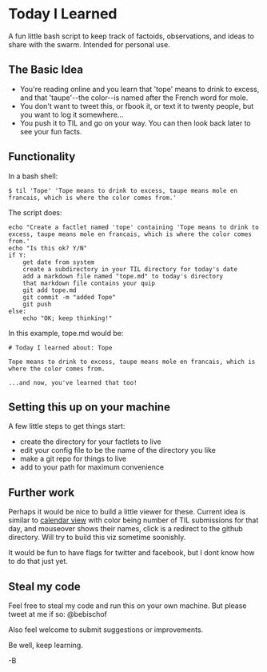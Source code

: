 # Today I Learned

A fun little bash script to keep track of factoids, observations, and ideas to share with the swarm. Intended for personal use.

## The Basic Idea


- You're reading online and you learn that 'tope' means to drink to excess, and that 'taupe'--the color--is named after the French word for mole. 
- You don't want to tweet this, or fbook it, or text it to twenty people, but you want to log it somewhere...
- You push it to TIL and go on your way. You can then look back later to see your fun facts.


## Functionality 

In a bash shell:
```(Bash)
$ til 'Tope' 'Tope means to drink to excess, taupe means mole en francais, which is where the color comes from.'
```

The script does:
```
echo "Create a factlet named 'tope' containing 'Tope means to drink to excess, taupe means mole en francais, which is where the color comes from.'
echo "Is this ok? Y/N"
if Y:
	get date from system
	create a subdirectory in your TIL directory for today's date
	add a markdown file named "tope.md" to today's directory
	that markdown file contains your quip
	git add tope.md
	git commit -m "added Tope"
	git push
else: 
	echo "OK; keep thinking!"
```

In this example, tope.md would be:
```(md)
# Today I learned about: Tope

Tope means to drink to excess, taupe means mole en francais, which is where the color comes from.

...and now, you've learned that too!
```

## Setting this up on your machine

A few little steps to get things start:

- create the directory for your factlets to live
- edit your config file to be the name of the directory you like
- make a git repo for things to live
- add to your path for maximum convenience

## Further work

Perhaps it would be nice to build a little viewer for these. Current idea is similar to [calendar view](http://bl.ocks.org/KathyZ/c2d4694c953419e0509b) with color being number of TIL submissions for that day, and mouseover shows their names, click is a redirect to the github directory. Will try to build this viz sometime soonishly.

It would be fun to have flags for twitter and facebook, but I dont know how to do that just yet.

## Steal my code

Feel free to steal my code and run this on your own machine. But please tweet at me if so: @bebischof 

Also feel welcome to submit suggestions or improvements.

Be well, keep learning. 

-B

